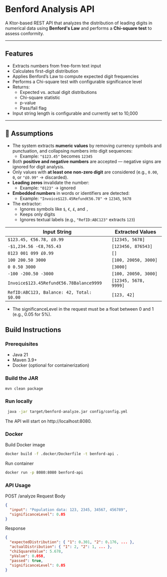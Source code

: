 # Benford Analysis API

A Ktor-based REST API that analyzes the distribution of leading digits in numerical data using **Benford's Law** and performs a **Chi-square test** to assess conformity.

---

##  Features

- Extracts numbers from free-form text input
- Calculates first-digit distribution
- Applies Benford’s Law to compute expected digit frequencies
- Performs a Chi-square test with configurable significance level
- Returns:
    - Expected vs. actual digit distributions
    - Chi-square statistic
    - p-value
    - Pass/fail flag
- Input string length is configurable and currently set to 10,000


---
## 🧾 Assumptions

- The system extracts **numeric values** by removing currency symbols and punctuation, and collapsing numbers into digit sequences:
  - Example: `"$123.45"` becomes `12345`
- Both **positive and negative numbers** are accepted — negative signs are ignored for digit analysis.
- Only values with **at least one non-zero digit** are considered (e.g., `0.00`, `0`, or `"£0.99"` → discarded).
- **Leading zeros** invalidate the number:
  - Example: `"0123"` → ignored
- **Embedded numbers** in words or identifiers are detected:
  - Example: `"Invoice$123.45Refund€56.78"` → `12345`, `5678`
- The extractor:
  - Ignores symbols like `$`, `€`, `£`, and `,`
  - Keeps only digits
  - Ignores textual labels (e.g., `"RefID:ABC123"` extracts `123`)

| Input String                              | Extracted Values      |
|-------------------------------------------|-----------------------|
| `$123.45, €56.78, £0.99`                  | `[12345, 5678]`       |
| `-$1,234.56 -€8,765.43`                   | `[123456, 876543]`    |
| `0123 001 099 £0.99`                      | `[]`                  |
| `100 200.50 3000`                         | `[100, 20050, 3000]`  |
| `0 0.50 3000`                             | `[3000]`              |
| `-100 -200.50 -3000`                      | `[100, 20050, 3000]`  |
| `Invoice$123.45Refund€56.78Balance9999`   | `[12345, 5678, 9999]` |
| `RefID:ABC123, Balance: 42, Total: $0.00` | `[123, 42]`           |


- The significanceLevel in the request must be a float between 0 and 1 (e.g., 0.05 for 5%).
## Build Instructions

### Prerequisites

- Java 21
- Maven 3.9+
- Docker (optional for containerization)

### Build the JAR

```bash
mvn clean package
```

### Run locally
```bash
 java -jar target/benford-analyze.jar config/config.yml
```
The API will start on http://localhost:8080.

### Docker
Build Docker image
```bash
docker build -f .docker/Dockerfile -t benford-api .
```
Run container
```bash
docker run -p 8080:8080 benford-api
```
### API Usage
POST /analyze
Request Body
```json
{
  "input": "Population data: 123, 2345, 34567, 456789",
  "significanceLevel": 0.05
}
```
Response
```json
{
  "expectedDistribution": { "1": 0.301, "2": 0.176, ... },
  "actualDistribution": { "1": 2, "2": 1, ... },
  "chiSquareValue": 5.678,
  "pValue": 0.058,
  "passed": true,
  "significanceLevel": 0.05
}
```